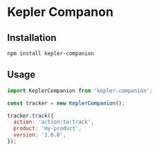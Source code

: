 # Kepler Companon

## Installation

```
npm install kepler-companion
```

## Usage

```js
import KeplerCompanion from 'kepler-companion';

const tracker = new KeplerCompanion();

tracker.track({
  action: 'action:to:track',
  product: 'my-product',
  version: '1.0.0',
});

```